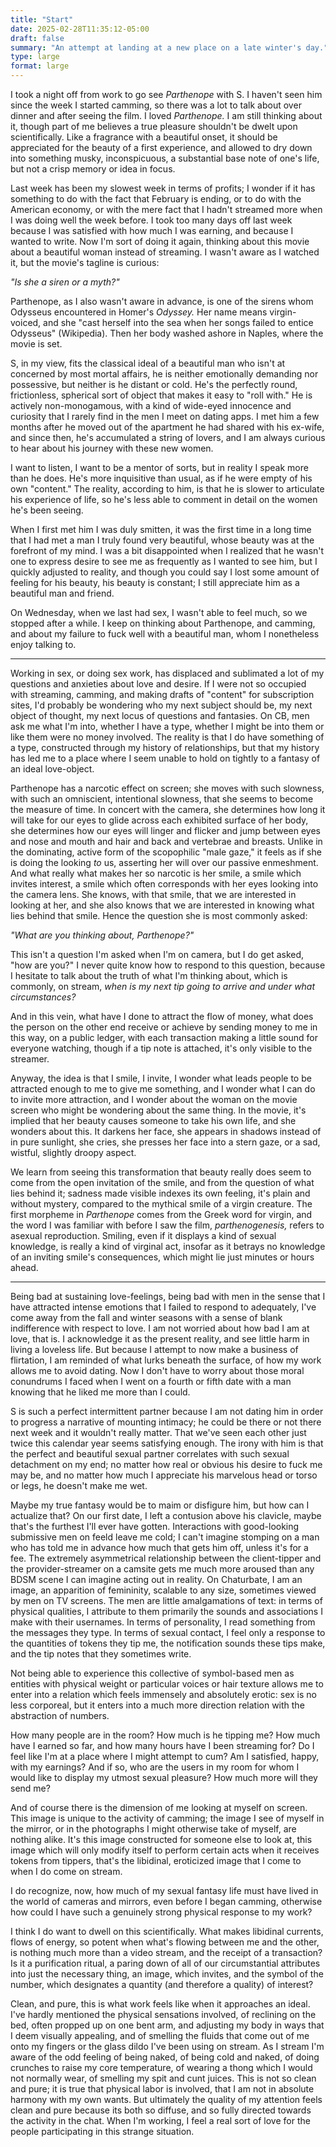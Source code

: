 ```yaml
---
title: "Start"
date: 2025-02-28T11:35:12-05:00
draft: false
summary: "An attempt at landing at a new place on a late winter's day."
type: large
format: large
---
```


I took a night off from work to go see *Parthenope* with S. I haven't seen him since the week I started camming, so there was a lot to talk about over dinner and after seeing the film. I loved *Parthenope.* I am still thinking about it, though part of me believes a true pleasure shouldn't be dwelt upon scientifically. Like a fragrance with a beautiful onset, it should be appreciated for the beauty of a first experience, and allowed to dry down into something musky, inconspicuous, a substantial base note of one's life, but not a crisp memory or idea in focus.

Last week has been my slowest week in terms of profits; I wonder if it has something to do with the fact that February is ending, or to do with the American economy, or with the mere fact that I hadn't streamed more when I was doing well the week before. I took too many days off last week because I was satisfied with how much I was earning, and because I wanted to write. Now I'm sort of doing it again, thinking about this movie about a beautiful woman instead of streaming. I wasn't aware as I watched it, but the movie's tagline is curious:

*"Is she a siren or a myth?"*

Parthenope, as I also wasn't aware in advance, is one of the sirens whom Odysseus encountered in Homer's *Odyssey.* Her name means virgin-voiced, and she "cast herself into the sea when her songs failed to entice Odysseus" (Wikipedia). Then her body washed ashore in Naples, where the movie is set.

S, in my view, fits the classical ideal of a beautiful man who isn't at concerned by most mortal affairs, he is neither emotionally demanding nor possessive, but neither is he distant or cold. He's the perfectly round, frictionless, spherical sort of object that makes it easy to "roll with." He is actively non-monogamous, with a kind of wide-eyed innocence and curiosity that I rarely find in the men I meet on dating apps. I met him a few months after he moved out of the apartment he had shared with his ex-wife, and since then, he's accumulated a string of lovers, and I am always curious to hear about his journey with these new women.

I want to listen, I want to be a mentor of sorts, but in reality I speak more than he does. He's more inquisitive than usual, as if he were empty of his own "content." The reality, according to him, is that he is slower to articulate his experience of life, so he's less able to comment in detail on the women he's been seeing.

When I first met him I was duly smitten, it was the first time in a long time that I had met a man I truly found very beautiful, whose beauty was at the forefront of my mind. I was a bit disappointed when I realized that he wasn't one to express desire to see me as frequently as I wanted to see him, but I quickly adjusted to reality, and though you could say I lost some amount of feeling for his beauty, his beauty is constant; I still appreciate him as a beautiful man and friend.

On Wednesday, when we last had sex, I wasn't able to feel much, so we stopped after a while. I keep on thinking about Parthenope, and camming, and about my failure to fuck well with a beautiful man, whom I nonetheless enjoy talking to.

<hr>

Working in sex, or doing sex work, has displaced and sublimated a lot of my questions and anxieties about love and desire. If I were not so occupied with streaming, camming, and making drafts of "content" for subscription sites, I'd probably be wondering who my next subject should be, my next object of thought, my next locus of questions and fantasies. On CB, men ask me what I'm into, whether I have a type, whether I might be into them or like them were no money involved. The reality is that I do have something of a type, constructed through my history of relationships, but that my history has led me to a place where I seem unable to hold on tightly to a fantasy of an ideal love-object.

Parthenope has a narcotic effect on screen; she moves with such slowness, with such an omniscient, intentional slowness, that she seems to become the measure of time. In concert with the camera, she determines how long it will take for our eyes to glide across each exhibited surface of her body, she determines how our eyes will linger and flicker and jump between eyes and nose and mouth and hair and back and vertebrae and breasts. Unlike in the dominating, active form of the scopophilic "male gaze," it feels as if she is doing the looking *to* us, asserting her will over our passive enmeshment. And what really what makes her so narcotic is her smile, a smile which invites interest, a smile which often corresponds with her eyes looking into the camera lens. She knows, with that smile, that we are interested in looking at her, and she also knows that we are interested in knowing what lies behind that smile. Hence the question she is most commonly asked:

*"What are you thinking about, Parthenope?"* 

This isn't a question I'm asked when I'm on camera, but I do get asked, "how are you?" I never quite know how to respond to this question, because I hesitate to talk about the truth of what I'm thinking about, which is commonly, on stream, *when is my next tip going to arrive and under what circumstances?*

And in this vein, what have I done to attract the flow of money, what does the person on the other end receive or achieve by sending money to me in this way, on a public ledger, with each transaction making a little sound for everyone watching, though if a tip note is attached, it's only visible to the streamer.

Anyway, the idea is that I smile, I invite, I wonder what leads people to be attracted enough to me to give me something, and I wonder what I can do to invite more attraction, and I wonder about the woman on the movie screen who might be wondering about the same thing. In the movie, it's implied that her beauty causes someone to take his own life, and she wonders about this. It darkens her face, she appears in shadows instead of in pure sunlight, she cries, she presses her face into a stern gaze, or a sad, wistful, slightly droopy aspect. 

We learn from seeing this transformation that beauty really does seem to come from the open invitation of the smile, and from the question of what lies behind it; sadness made visible indexes its own feeling, it's plain and without mystery, compared to the mythical smile of a virgin creature. The first morpheme in *Parthenope* comes from the Greek word for virgin, and the word I was familiar with before I saw the film, *parthenogenesis,* refers to asexual reproduction. Smiling, even if it displays a kind of sexual knowledge, is really a kind of virginal act, insofar as it betrays no knowledge of an inviting smile's consequences, which might lie just minutes or hours ahead.

<hr>

Being bad at sustaining love-feelings, being bad with men in the sense that I have attracted intense emotions that I failed to respond to adequately, I've come away from the fall and winter seasons with a sense of blank indifference with respect to love. I am not worried about how bad I am at love, that is. I acknowledge it as the present reality, and see little harm in living a loveless life. But because I attempt to now make a business of flirtation, I am reminded of what lurks beneath the surface, of how my work allows me to avoid dating. Now I don't have to worry about those moral conundrums I faced when I went on a fourth or fifth date with a man knowing that he liked me more than I could.

S is such a perfect intermittent partner because I am not dating him in order to progress a narrative of mounting intimacy; he could be there or not there next week and it wouldn't really matter. That we've seen each other just twice this calendar year seems satisfying enough. The irony with him is that the perfect and beautiful sexual partner correlates with such sexual detachment on my end; no matter how real or obvious his desire to fuck me may be, and no matter how much I appreciate his marvelous head or torso or legs, he doesn't make me wet.

Maybe my true fantasy would be to maim or disfigure him, but how can I actualize that? On our first date, I left a contusion above his clavicle, maybe that's the furthest I'll ever have gotten. Interactions with good-looking submissive men on feeld leave me cold; I can't imagine stomping on a man who has told me in advance how much that gets him off, unless it's for a fee. The extremely asymmetrical relationship between the client-tipper and the provider-streamer on a camsite gets me much more aroused than any BDSM scene I can imagine acting out in reality. On Chaturbate, I am an image, an apparition of femininity, scalable to any size, sometimes viewed by men on TV screens. The men are little amalgamations of text: in terms of physical qualities, I attribute to them primarily the sounds and associations I make with their usernames. In terms of personality, I read something from the messages they type. In terms of sexual contact, I feel only a response to the quantities of tokens they tip me, the notification sounds these tips make, and the tip notes that they sometimes write.

Not being able to experience this collective of symbol-based men as entities with physical weight or particular voices or hair texture allows me to enter into a relation which feels immensely and absolutely erotic: sex is no less corporeal, but it enters into a much more direction relation with the abstraction of numbers.

How many people are in the room? How much is he tipping me? How much have I earned so far, and how many hours have I been streaming for? Do I feel like I'm at a place where I might attempt to cum? Am I satisfied, happy, with my earnings? And if so, who are the users in my room for whom I would like to display my utmost sexual pleasure? How much more will they send me?

And of course there is the dimension of me looking at myself on screen. This image is unique to the activity of camming; the image I see of myself in the mirror, or in the photographs I might otherwise take of myself, are nothing alike. It's this image constructed for someone else to look at, this image which will only modify itself to perform certain acts when it receives tokens from tippers, that's the libidinal, eroticized image that I come to when I do come on stream.

I do recognize, now, how much of my sexual fantasy life must have lived in the world of cameras and mirrors, even before I began camming, otherwise how could I have such a genuinely strong physical response to my work?

I think I do want to dwell on this scientifically. What makes libidinal currents, flows of energy, so potent when what's flowing between me and the other, is nothing much more than a video stream, and the receipt of a transaction? Is it a purification ritual, a paring down of all of our circumstantial attributes into just the necessary thing, an image, which invites, and the symbol of the number, which designates a quantity (and therefore a quality) of interest?



Clean, and pure, this is what work feels like when it approaches an ideal. I've hardly mentioned the physical sensations involved, of reclining on the bed, often propped up on one bent arm, and adjusting my body in ways that I deem visually appealing, and of smelling the fluids that come out of me onto my fingers or the glass dildo I've been using on stream. As I stream I'm aware of the odd feeling of being naked, of being cold and naked, of doing crunches to raise my core temperature, of wearing a thong which I would not normally wear, of smelling my spit and cunt juices. This is not so clean and pure; it is true that physical labor is involved, that I am not in absolute harmony with my own wants. But ultimately the quality of my attention feels clean and pure because its both so diffuse, and so fully directed towards the activity in the chat. When I'm working, I feel a real sort of love for the people participating in this strange situation. 
